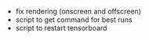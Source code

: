 * fix rendering (onscreen and offscreen)
* script to get command for best runs
* script to restart tensorboard 
